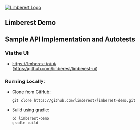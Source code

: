 [![Limberest Logo](https://limberest.github.io/limberest/img/logo.png)](https://limberest.io)

## Limberest Demo
## Sample API Implementation and Autotests

### Via the UI:
  - https://limberest.io/ui/<br>
    (<https://github.com/limberest/limberest-ui>)

### Running Locally:
  - Clone from GitHub:
    ```
    git clone https://github.com/limberest/limberest-demo.git
    ```
  - Build using gradle:
    ```
    cd limberest-demo
    gradle build
    ```